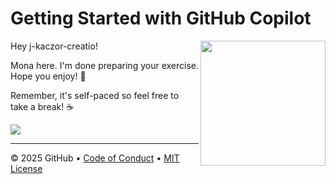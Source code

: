 # Getting Started with GitHub Copilot

<img src="https://octodex.github.com/images/Professortocat_v2.png" align="right" height="200px" />

Hey j-kaczor-creatio!

Mona here. I'm done preparing your exercise. Hope you enjoy! 💚

Remember, it's self-paced so feel free to take a break! ☕️

[![](https://img.shields.io/badge/Go%20to%20Exercise-%E2%86%92-1f883d?style=for-the-badge&logo=github&labelColor=197935)](https://github.com/j-kaczor-creatio/Exercise---Develop-with-AI-powered-code-suggestions-by-using-GitHub-Copilot-and-VS-Code/issues/1)

---

&copy; 2025 GitHub &bull; [Code of Conduct](https://www.contributor-covenant.org/version/2/1/code_of_conduct/code_of_conduct.md) &bull; [MIT License](https://gh.io/mit)

